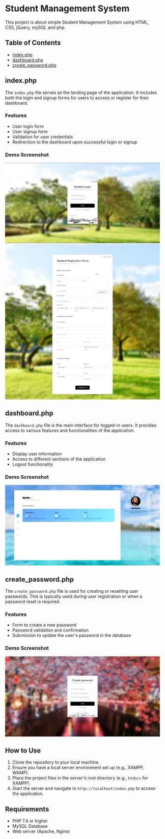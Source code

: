 # Student Management System

This project is about simple Student Management System using HTML, CSS, jQuery, mySQL and php.

## Table of Contents
- [index.php](#indexphp)
- [dashboard.php](#dashboardphp)
- [create_password.php](#create_passwordphp)

## index.php
The `index.php` file serves as the landing page of the application. It includes both the login and signup forms for users to access or register for their dashboard.

### Features
- User login form
- User signup form
- Validation for user credentials
- Redirection to the dashboard upon successful login or signup

### Demo Screenshot
![index.php Login Demo](./assests/ui/login.png)
![index.php Signup Demo](./assests/ui/signup.png)

## dashboard.php
The `dashboard.php` file is the main interface for logged-in users. It provides access to various features and functionalities of the application.

### Features
- Display user information
- Access to different sections of the application
- Logout functionality

### Demo Screenshot
![dashboard.php Demo](./assests/ui/dashboard.png)

## create_password.php
The `create_password.php` file is used for creating or resetting user passwords. This is typically used during user registration or when a password reset is required.

### Features
- Form to create a new password
- Password validation and confirmation
- Submission to update the user's password in the database

### Demo Screenshot
![create_password.php Demo](./assests/ui/cpassword.png)

## How to Use
1. Clone the repository to your local machine.
2. Ensure you have a local server environment set up (e.g., XAMPP, WAMP).
3. Place the project files in the server's root directory (e.g., `htdocs` for XAMPP).
4. Start the server and navigate to `http://localhost/index.php` to access the application.

## Requirements
- PHP 7.4 or higher
- MySQL Database
- Web server (Apache, Nginx)
